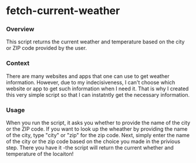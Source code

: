 # fetch-current-weather

### Overview
This script returns the current weather and temperature based on the city or ZIP code provided by the user.

### Context
There are many websites and apps that one can use to get weather information. However, due to my indecisiveness, I can't choose which website or app to get such information when I need it. That is why I created this very simple script so that I can instatntly get the necessary information.

### Usage
When you run the script, it asks you whether to provide the name of the city or the ZIP code. If you want to look up the wheather by providing the name of the city, type "city" or "zip" for the zip code.
Next, simply enter the name of the city or the zip code based on the choice you made in the privious step.
There you have it -the script will return the current whether and temperature of the locaiton!
